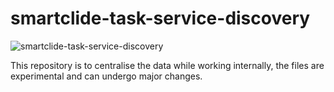 # smartclide-task-service-discovery

![smartclide-task-service-discovery](https://socialify.git.ci/eclipse-researchlabs/smartclide-task-service-discovery/image?language=1&owner=1&theme=Light)

This repository is to centralise the data while working internally, the files are experimental and can undergo major changes. 